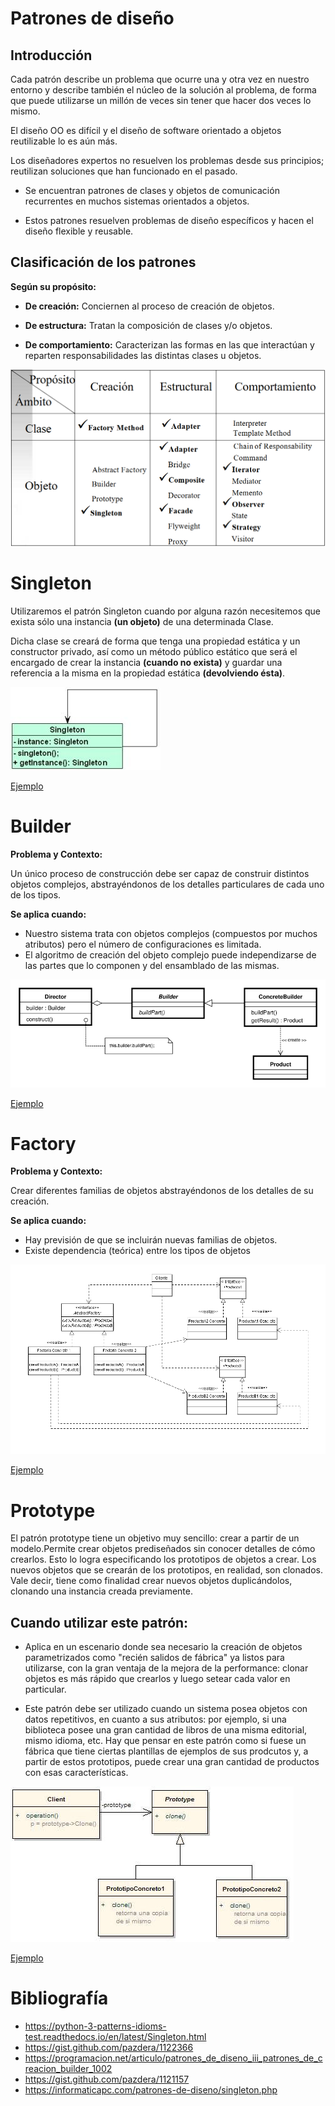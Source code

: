 # Patrones de diseño

## Introducción

Cada patrón describe un problema que ocurre una y otra vez en nuestro entorno y describe también el núcleo de 
la solución al problema, de forma que puede utilizarse un millón de veces sin tener que hacer dos veces lo mismo.

El diseño OO es difícil y el diseño de software orientado a objetos reutilizable lo es aún más.

Los diseñadores expertos no resuelven los problemas desde sus principios; reutilizan soluciones que han funcionado en el pasado.

* Se encuentran patrones de clases y objetos de comunicación recurrentes en muchos sistemas orientados a objetos.

* Estos patrones resuelven problemas de diseño específicos y hacen el diseño flexible y reusable.

## Clasificación de los patrones

**Según su propósito:**

* **De creación:** Conciernen al proceso de creación de objetos.

* **De estructura:** Tratan la composición de clases y/o objetos.

* **De comportamiento:** Caracterizan las formas en las que interactúan y reparten responsabilidades las distintas clases u objetos.

![imagen](/Imagenes/imagen1.PNG)

# Singleton

Utilizaremos el patrón Singleton cuando por alguna razón necesitemos que exista sólo una instancia **(un objeto)** de una determinada Clase.

Dicha clase se creará de forma que tenga una propiedad estática y un constructor privado, así como un método público estático que será el encargado de crear la instancia **(cuando no exista)** y guardar una referencia a la misma en la propiedad estática **(devolviendo ésta)**.

![imagen](/Imagenes/imagen2.png)

[Ejemplo](Ejemplos/Singleton.py)


# Builder

**Problema y Contexto:**

Un único proceso de construcción debe ser capaz de construir distintos objetos complejos, abstrayéndonos de los detalles particulares de cada uno de los tipos.

**Se aplica cuando:**

* Nuestro sistema trata con objetos complejos (compuestos por muchos atributos) pero el número de configuraciones es limitada.
* El algoritmo de creación del objeto complejo puede independizarse de las partes que lo componen y del ensamblado de las mismas.

![imagen](/Imagenes/imagen3.png)

[Ejemplo](Ejemplos/builder.py)

# Factory

**Problema y Contexto:**

Crear diferentes familias de objetos abstrayéndonos de los detalles de su creación.

**Se aplica cuando:**

* Hay previsión de que se incluirán nuevas familias de objetos.
* Existe dependencia (teórica) entre los tipos de objetos

![imagen](/Imagenes/imagen4.png)

[Ejemplo](Ejemplos/factory.py)

# Prototype

El patrón prototype tiene un objetivo muy sencillo: crear a partir de un modelo.Permite crear objetos prediseñados sin conocer detalles de cómo crearlos. Esto lo logra especificando los prototipos de objetos a crear. Los nuevos objetos que se crearán de los prototipos, en realidad, son clonados. Vale decir, tiene como finalidad crear nuevos objetos duplicándolos, clonando una instancia creada previamente.

## Cuando utilizar este patrón:

* Aplica en un escenario donde sea necesario la creación de objetos parametrizados como "recién salidos de fábrica" ya listos para utilizarse, con la gran ventaja de la mejora de la performance: clonar objetos es más rápido que crearlos y luego setear cada valor en particular.

* Este patrón debe ser utilizado cuando un sistema posea objetos con datos repetitivos, en cuanto a sus atributos: por ejemplo, si una biblioteca posee una gran cantidad de libros de una misma editorial, mismo idioma, etc. Hay que pensar en este patrón como si fuese un fábrica que tiene ciertas plantillas de ejemplos de sus prodcutos y, a partir de estos prototipos, puede crear una gran cantidad de productos con esas características.

![imagen](/Imagenes/imagen5.png)

[Ejemplo](Ejemplos/prototype.py)

# Bibliografía

* https://python-3-patterns-idioms-test.readthedocs.io/en/latest/Singleton.html
* https://gist.github.com/pazdera/1122366
* https://programacion.net/articulo/patrones_de_diseno_iii_patrones_de_creacion_builder_1002
* https://gist.github.com/pazdera/1121157
* https://informaticapc.com/patrones-de-diseno/singleton.php
